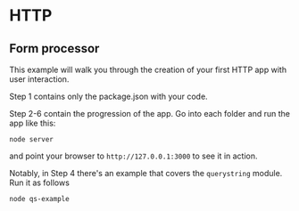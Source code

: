 
# HTTP

## Form processor

This example will walk you through the creation of your first HTTP app
with user interaction.

Step 1 contains only the package.json with your code.

Step 2-6 contain the progression of the app. Go into each folder and
run the app like this:

    node server

and point your browser to `http://127.0.0.1:3000` to see it in action.

Notably, in Step 4 there's an example that covers the `querystring` 
module. Run it as follows

    node qs-example
